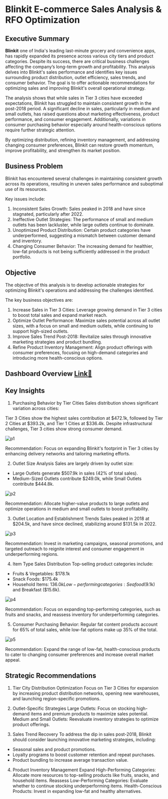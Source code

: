
# Blinkit E-commerce Sales Analysis & RFO Optimization

## Executive Summary
**Blinkit** one of India's leading last-minute grocery and convenience apps, has rapidly expanded its presence across various city tiers and product categories. Despite its success, there are critical business challenges affecting the company’s long-term growth and profitability. This analysis delves into Blinkit's sales performance and identifies key issues surrounding product distribution, outlet efficiency, sales trends, and consumer behavior. The goal is to offer actionable recommendations for optimizing sales and improving Blinkit's overall operational strategy.

The analysis shows that while sales in Tier 3 cities have exceeded expectations, Blinkit has struggled to maintain consistent growth in the post-2018 period. A significant decline in sales, particularly in medium and small outlets, has raised questions about marketing effectiveness, product performance, and consumer engagement. Additionally, variations in consumer purchasing behavior especially around health-conscious options require further strategic attention.

By optimizing distribution, refining inventory management, and addressing changing consumer preferences, Blinkit can restore growth momentum, improve profitability, and strengthen its market position.

## Business Problem
Blinkit has encountered several challenges in maintaining consistent growth across its operations, resulting in uneven sales performance and suboptimal use of its resources. 

Key issues include:
1. Inconsistent Sales Growth: Sales peaked in 2018 and have since stagnated, particularly after 2022.
2. Ineffective Outlet Strategies: The performance of small and medium outlets has been lackluster, while large outlets continue to dominate.
3. Unoptimized Product Distribution: Certain product categories have underperformed, suggesting a mismatch between customer demand and inventory.
4. Changing Consumer Behavior: The increasing demand for healthier, low-fat products is not being sufficiently addressed in the product portfolio.

## Objective
The objective of this analysis is to develop actionable strategies for optimizing Blinkit's operations and addressing the challenges identified. 

The key business objectives are:
1. Increase Sales in Tier 3 Cities: Leverage growing demand in Tier 3 cities to boost total sales and expand market reach.
2. Optimize Outlet Performance: Maximize sales potential across all outlet sizes, with a focus on small and medium outlets, while continuing to support high-sized outlets.
3. Improve Sales Trend Post-2018: Revitalize sales through innovative marketing strategies and product bundling.
4. Refine Product Inventory Management: Align product offerings with consumer preferences, focusing on high-demand categories and introducing more health-conscious options.




## Dashboard Overview [Link🔗](https://1drv.ms/x/s!Ak0-JOmIIVIAgltBw5ksUjowEZB5?e=0oY7wG)

## Key Insights
1. Purchasing Behavior by Tier Cities
Sales distribution shows significant variation across cities:

Tier 3 Cities show the highest sales contribution at $472.1k, followed by Tier 2 Cities at $393.2k, and Tier 1 Cities at $336.4k. Despite infrastructural challenges, Tier 3 cities show strong consumer demand.

![p1](https://github.com/user-attachments/assets/6eb4358d-193d-4d06-9158-58e26d30602a)

Recommendation: Focus on expanding Blinkit's footprint in Tier 3 cities by enhancing delivery networks and tailoring marketing efforts.

2. Outlet Size Analysis
Sales are largely driven by outlet size:

- Large Outlets generate $507.9k in sales (42% of total sales).
- Medium-Sized Outlets contribute $249.0k, while Small Outlets contribute $444.8k.

![p2](https://github.com/user-attachments/assets/cfc4ecbe-55ae-4b1f-9345-9fae43ba596b)

Recommendation: Allocate higher-value products to large outlets and optimize operations in medium and small outlets to boost profitability.

3. Outlet Location and Establishment Trends
Sales peaked in 2018 at $204.5k, and have since declined, stabilizing around $131.5k in 2022.

![p3](https://github.com/user-attachments/assets/9a3ae078-f1ab-473b-b427-b7732186652f)

Recommendation: Invest in marketing campaigns, seasonal promotions, and targeted outreach to reignite interest and consumer engagement in underperforming regions.

4. Item Type Sales Distribution
Top-selling product categories include:

- Fruits & Vegetables: $178.1k
- Snack Foods: $175.4k
- Household Items: $136.0k
Low-performing categories: Seafood ($9.1k) and Breakfast ($15.6k).

![p4](https://github.com/user-attachments/assets/49d47390-5004-436e-948a-f4710155ae03)

Recommendation: Focus on expanding top-performing categories, such as fruits and snacks, and reassess inventory for underperforming categories.

5. Consumer Purchasing Behavior: 
Regular fat content products account for 65% of total sales, while low-fat options make up 35% of the total.

![p5](https://github.com/user-attachments/assets/31235149-a899-49f4-90e6-0f2962a3e301)

Recommendation: Expand the range of low-fat, health-conscious products to cater to changing consumer preferences and increase overall market appeal.

## Strategic Recommendations

1. Tier City Distribution Optimization
Focus on Tier 3 Cities for expansion by increasing product distribution networks, opening new warehouses, and launching region-specific promotions.

2. Outlet-Specific Strategies
Large Outlets: Focus on stocking high-demand items and premium products to maximize sales potential.
Medium and Small Outlets: Reevaluate inventory strategies to optimize product offerings.

3. Sales Trend Recovery
To address the dip in sales post-2018, Blinkit should consider launching innovative marketing strategies, including:
- Seasonal sales and product promotions.
- Loyalty programs to boost customer retention and repeat purchases.
- Product bundling to increase average transaction value.

4. Product Inventory Management
Expand High-Performing Categories: Allocate more resources to top-selling products like fruits, snacks, and household items.
Reassess Low-Performing Categories: Evaluate whether to continue stocking underperforming items.
Health-Conscious Products: Invest in expanding low-fat and healthy alternatives.
